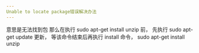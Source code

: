 ```yaml
---
Unable to locate package错误解决办法
---
```


意思是无法找到包
那么在执行 sudo apt-get install unzip 前，
先执行 sudo apt-get update 更新，
等该命令结束后再执行 install 命令，
sudo apt-get install unzip
